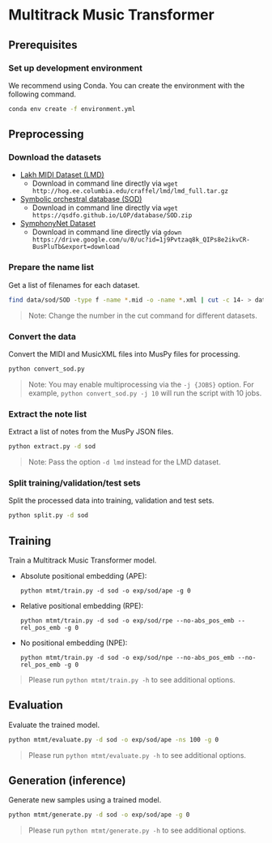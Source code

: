 # Multitrack Music Transformer

## Prerequisites

### Set up development environment

We recommend using Conda. You can create the environment with the following command.

```sh
conda env create -f environment.yml
```

## Preprocessing

### Download the datasets

- [Lakh MIDI Dataset (LMD)](https://qsdfo.github.io/LOP/database.html)
  - Download in command line directly via `wget http://hog.ee.columbia.edu/craffel/lmd/lmd_full.tar.gz`
- [Symbolic orchestral database (SOD)](https://qsdfo.github.io/LOP/database.html)
  - Download in command line directly via `wget https://qsdfo.github.io/LOP/database/SOD.zip`
- [SymphonyNet Dataset](https://symphonynet.github.io/)
  - Download in command line directly via `gdown https://drive.google.com/u/0/uc?id=1j9Pvtzaq8k_QIPs8e2ikvCR-BusPluTb&export=download`

### Prepare the name list

Get a list of filenames for each dataset.

```sh
find data/sod/SOD -type f -name *.mid -o -name *.xml | cut -c 14- > data/sod/original-names.txt
```

> Note: Change the number in the cut command for different datasets.

### Convert the data

Convert the MIDI and MusicXML files into MusPy files for processing.

```sh
python convert_sod.py
```

> Note: You may enable multiprocessing via the `-j {JOBS}` option. For example, `python convert_sod.py -j 10` will run the script with 10 jobs.

### Extract the note list

Extract a list of notes from the MusPy JSON files.

```sh
python extract.py -d sod
```

> Note: Pass the option `-d lmd` instead for the LMD dataset.

### Split training/validation/test sets

Split the processed data into training, validation and test sets.

```sh
python split.py -d sod
```

## Training

Train a Multitrack Music Transformer model.

- Absolute positional embedding (APE):

  `python mtmt/train.py -d sod -o exp/sod/ape -g 0`

- Relative positional embedding (RPE):

  `python mtmt/train.py -d sod -o exp/sod/rpe --no-abs_pos_emb --rel_pos_emb -g 0`

- No positional embedding (NPE):

  `python mtmt/train.py -d sod -o exp/sod/npe --no-abs_pos_emb --no-rel_pos_emb -g 0`

> Please run `python mtmt/train.py -h` to see additional options.

## Evaluation

Evaluate the trained model.

```sh
python mtmt/evaluate.py -d sod -o exp/sod/ape -ns 100 -g 0
```

> Please run `python mtmt/evaluate.py -h` to see additional options.

## Generation (inference)

Generate new samples using a trained model.

```sh
python mtmt/generate.py -d sod -o exp/sod/ape -g 0
```

> Please run `python mtmt/generate.py -h` to see additional options.
